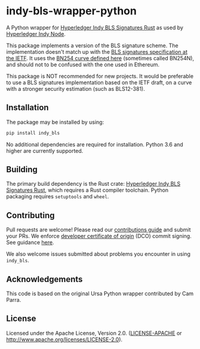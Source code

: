 # indy-bls-wrapper-python

A Python wrapper for [Hyperledger Indy BLS Signatures Rust] as used by [Hyperledger Indy Node].

This package implements a version of the BLS signature scheme. The implementation doesn't match up with the [BLS signatures specification at the IETF]. It uses the [BN254 curve defined here](https://neuromancer.sk/std/bn/bn254) (sometimes called BN254N), and should not to be confused with the one used in Ethereum.

This package is NOT recommended for new projects. It would be preferable to use a BLS signatures implementation based on the IETF draft, on a curve with a stronger security estimation (such as BLS12-381).

[BLS signatures specification at the IETF]: https://datatracker.ietf.org/doc/html/draft-irtf-cfrg-bls-signature-05
[Hyperledger Indy BLS Signatures Rust]: https://github.com/hyperledger/indy-blssignatures-rs
[Hyperledger Indy Node]: https://github.com/hyperledger/indy-node

## Installation

The package may be installed by using:

```sh
pip install indy_bls
```

No additional dependencies are required for installation. Python 3.6 and higher are currently supported.

## Building

The primary build dependency is the Rust crate: [Hyperledger Indy BLS Signatures Rust], which requires a Rust compiler toolchain. Python packaging requires `setuptools` and `wheel`.

## Contributing

Pull requests are welcome! Please read our [contributions guide](https://github.com/hyperledger/indy-bls-wrapper-python/blob/main/CONTRIBUTING.md) and submit your PRs. We enforce [developer certificate of origin](https://developercertificate.org/) (DCO) commit signing. See guidance [here](https://github.com/apps/dco).

We also welcome issues submitted about problems you encounter in using `indy_bls`.

## Acknowledgements

This code is based on the original Ursa Python wrapper contributed by Cam Parra.

## License

Licensed under the Apache License, Version 2.0. ([LICENSE-APACHE](https://github.com/hyperledger/indy-bls-wrapper-python/blob/main/LICENSE-APACHE) or http://www.apache.org/licenses/LICENSE-2.0).
